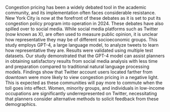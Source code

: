 Congestion pricing has been a widely debated tool in the academic community, and its implementation often faces considerable resistance. New York City is now at the forefront of these debates as it is set to put its congestion policy program into operation in 2024. These debates have also spilled over to social media. While social media platforms such as Twitter (now known as X), are often used to measure public opinion, it is unclear how representative they may be of different socioeconomic groups. This study employs GPT-4, a large language model, to analyze tweets to learn how representative they are. Results were validated using multiple test datasets. Our study demonstrated that the GPT-4 model can assist planners in obtaining satisfactory results from social media analysis with less time and preparation compared to traditional natural language processing models. Findings show that Twitter account users located farther from downtown were more likely to view congestion pricing in a negative light. This is expected as these communities will pay more to commute when the toll goes into effect. Women, minority groups, and individuals in low-income occupations are significantly underrepresented on Twitter, necessitating that planners consider alternative methods to solicit feedback from these demographics.
